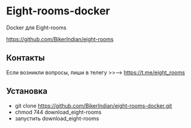 Eight-rooms-docker
=====

Docker для Eight-rooms

https://github.com/BikerIndian/eight-rooms

## Контакты
Если возникли вопросы, пиши в телегу >>--> https://t.me/eight_rooms

## Установка 
* git clone https://github.com/BikerIndian/eight-rooms-docker.git
* chmod 744 download_eight-rooms
* запустить download_eight-rooms
